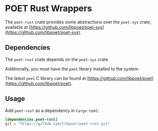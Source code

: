 # POET Rust Wrappers

The `poet-rust` crate provides some abstractions over the `poet-sys` crate,
available at
[https://github.com/libpoet/poet-sys](https://github.com/libpoet/poet-sys).

## Dependencies

The `poet-rust` crate depends on the `poet-sys` crate.

Additionally, you must have the `poet` library installed to the system.

The latest `poet` C library can be found at
[https://github.com/libpoet/poet](https://github.com/libpoet/poet).

## Usage
Add `poet-rust` as a dependency in `Cargo.toml`:

```toml
[dependencies.poet-rust]
git = "https://github.com/libpoet/poet-rust.git"
```
